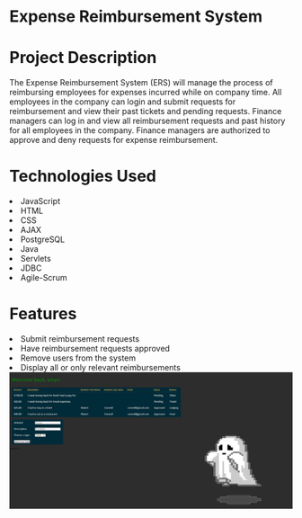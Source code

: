 # Expense Reimbursement System

# Project Description
The Expense Reimbursement System (ERS) will manage the process of reimbursing employees for expenses incurred while on company time. All employees in the company can login and submit requests for reimbursement and view their past tickets and pending requests. Finance managers can log in and view all reimbursement requests and past history for all employees in the company. Finance managers are authorized to approve and deny requests for expense reimbursement.

# Technologies Used
<li>JavaScript</li>      
<li>HTML</li>             
<li>CSS</li>              
<li>AJAX</li>             
<li>PostgreSQL</li>
<li>Java</li>
<li>Servlets</li>
<li>JDBC</li>
<li>Agile-Scrum</li>


# Features
<li>Submit reimbursement requests</li>
<li>Have reimbursement requests approved</li>
<li>Remove users from the system</li>
<li>Display all or only relevant reimbursements</li>

<img src="./employee.jpg">
